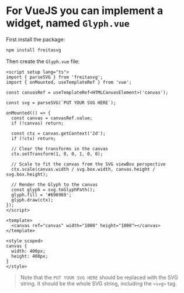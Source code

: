 # For VueJS you can implement a widget, named `Glyph.vue`

First install the package:

```bash
npm install freitasvg
```

Then create the `Glyph.vue` file:

```vue
<script setup lang="ts">
import { parseSVG } from 'freitasvg';
import { onMounted, useTemplateRef } from 'vue';

const canvasRef = useTemplateRef<HTMLCanvasElement>('canvas');

const svg = parseSVG(`PUT YOUR SVG HERE`);

onMounted(() => {
  const canvas = canvasRef.value;
  if (!canvas) return;

  const ctx = canvas.getContext('2d');
  if (!ctx) return;

  // Clear the transforms in the canvas
  ctx.setTransform(1, 0, 0, 1, 0, 0);

  // Scale to fit the canvas from the SVG viewBox perspective
  ctx.scale(canvas.width / svg.box.width, canvas.height / svg.box.height);

  // Render the Glyph to the canvas
  const glyph = svg.toGlyphPath();
  glyph.fill = '#696969';
  glyph.draw(ctx);
});
</script>

<template>
  <canvas ref="canvas" width="1000" height="1000"></canvas>
</template>

<style scoped>
canvas {
  width: 400px;
  height: 400px;
}
</style>
```

> Note that the `PUT YOUR SVG HERE` should be replaced with the SVG string. It should be the whole SVG string, including the `<svg>` tag.
